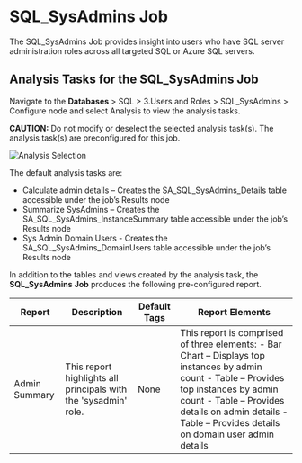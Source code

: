# SQL_SysAdmins Job

The SQL_SysAdmins Job provides insight into users who have SQL server administration roles across
all targeted SQL or Azure SQL servers.

## Analysis Tasks for the SQL_SysAdmins Job

Navigate to the **Databases** > SQL > 3.Users and Roles > SQL_SysAdmins > Configure node and select
Analysis to view the analysis tasks.

**CAUTION:** Do not modify or deselect the selected analysis task(s). The analysis task(s) are
preconfigured for this job.

![Analysis Selection](/img/product_docs/accessanalyzer/11.6/accessanalyzer/solutions/databases/sql/usersroles/sqljobgroup29.webp)

The default analysis tasks are:

- Calculate admin details – Creates the SA_SQL_SysAdmins_Details table accessible under the job’s
  Results node
- Summarize SysAdmins – Creates the SA_SQL_SysAdmins_InstanceSummary table accessible under the
  job’s Results node
- Sys Admin Domain Users - Creates the SA_SQL_SysAdmins_DomainUsers table accessible under the job’s
  Results node

In addition to the tables and views created by the analysis task, the **SQL_SysAdmins Job** produces
the following pre-configured report.

| Report        | Description                                                     | Default Tags | Report Elements                                                                                                                                                                                                                                     |
| ------------- | --------------------------------------------------------------- | ------------ | --------------------------------------------------------------------------------------------------------------------------------------------------------------------------------------------------------------------------------------------------- |
| Admin Summary | This report highlights all principals with the 'sysadmin' role. | None         | This report is comprised of three elements: - Bar Chart – Displays top instances by admin count - Table – Provides top instances by admin count - Table – Provides details on admin details - Table – Provides details on domain user admin details |

